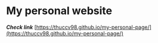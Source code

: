 # My personal website

**_Check link_**
[https://thuccv98.github.io/my-personal-page/](https://thuccv98.github.io/my-personal-page/)

